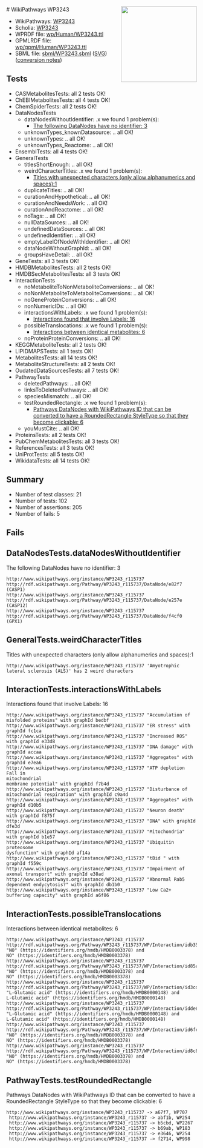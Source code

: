 <img style="float: right; width: 200px" src="../logo.png" />
# WikiPathways WP3243

* WikiPathways: [WP3243](https://identifiers.org/wikipathways:WP3243)
* Scholia: [WP3243](https://scholia.toolforge.org/wikipathways/WP3243)
* WPRDF file: [wp/Human/WP3243.ttl](../wp/Human/WP3243.ttl)
* GPMLRDF file: [wp/gpml/Human/WP3243.ttl](../wp/gpml/Human/WP3243.ttl)
* SBML file: [sbml/WP3243.sbml](../sbml/WP3243.sbml) ([SVG](../sbml/WP3243.svg)) ([conversion notes](../sbml/WP3243.txt))

## Tests
* CASMetabolitesTests: all 2 tests OK!
* ChEBIMetabolitesTests: all 4 tests OK!
* ChemSpiderTests: all 2 tests OK!
* DataNodesTests
    * dataNodesWithoutIdentifier: .x we found 1 problem(s):
        * [The following DataNodes have no identifier: 3](#d2d32fa2)
    * unknownTypes_knownDatasource: .. all OK!
    * unknownTypes: .. all OK!
    * unknownTypes_Reactome: .. all OK!
* EnsemblTests: all 4 tests OK!
* GeneralTests
    * titlesShortEnough: .. all OK!
    * weirdCharacterTitles: .x we found 1 problem(s):
        * [Titles with unexpected characters (only allow alphanumerics and spaces):1](#fda87b3f)
    * duplicateTitles: .. all OK!
    * curationAndHypothetical: .. all OK!
    * curationAndNeedsWork: .. all OK!
    * curationAndReactome: .. all OK!
    * noTags: .. all OK!
    * nullDataSources: .. all OK!
    * undefinedDataSources: .. all OK!
    * undefinedIdentifier: .. all OK!
    * emptyLabelOfNodeWithIdentifier: .. all OK!
    * dataNodeWithoutGraphId: .. all OK!
    * groupsHaveDetail: .. all OK!
* GeneTests: all 3 tests OK!
* HMDBMetabolitesTests: all 2 tests OK!
* HMDBSecMetabolitesTests: all 3 tests OK!
* InteractionTests
    * noMetaboliteToNonMetaboliteConversions: .. all OK!
    * noNonMetaboliteToMetaboliteConversions: .. all OK!
    * noGeneProteinConversions: .. all OK!
    * nonNumericIDs: .. all OK!
    * interactionsWithLabels: .x we found 1 problem(s):
        * [Interactions found that involve Labels: 16](#fe97a8be)
    * possibleTranslocations: .x we found 1 problem(s):
        * [Interactions between identical metabolites: 6](#d59038c9)
    * noProteinProteinConversions: .. all OK!
* KEGGMetaboliteTests: all 2 tests OK!
* LIPIDMAPSTests: all 1 tests OK!
* MetabolitesTests: all 14 tests OK!
* MetaboliteStructureTests: all 2 tests OK!
* OudatedDataSourcesTests: all 7 tests OK!
* PathwayTests
    * deletedPathways: .. all OK!
    * linksToDeletedPathways: .. all OK!
    * speciesMismatch: .. all OK!
    * testRoundedRectangle: .x we found 1 problem(s):
        * [Pathways DataNodes with WikiPathways ID that can be converted to have a RoundedRectangle StyleType so that they become clickable: 6](#9fbad3d0)
    * youMustCite: .. all OK!
* ProteinsTests: all 2 tests OK!
* PubChemMetabolitesTests: all 3 tests OK!
* ReferencesTests: all 3 tests OK!
* UniProtTests: all 5 tests OK!
* WikidataTests: all 14 tests OK!


## Summary

* Number of test classes: 21
* Number of tests: 102
* Number of assertions: 205
* Number of fails: 5

## Fails

<a name="d2d32fa2" />

## DataNodesTests.dataNodesWithoutIdentifier

The following DataNodes have no identifier: 3
```
http://www.wikipathways.org/instance/WP3243_r115737 http://rdf.wikipathways.org/Pathway/WP3243_r115737/DataNode/e82f7 (CASP1)
http://www.wikipathways.org/instance/WP3243_r115737 http://rdf.wikipathways.org/Pathway/WP3243_r115737/DataNode/e257e (CASP12)
http://www.wikipathways.org/instance/WP3243_r115737 http://rdf.wikipathways.org/Pathway/WP3243_r115737/DataNode/f4cf0 (GPX1)
```

<a name="fda87b3f" />

## GeneralTests.weirdCharacterTitles

Titles with unexpected characters (only allow alphanumerics and spaces):1
```
http://www.wikipathways.org/instance/WP3243_r115737 'Amyotrophic lateral sclerosis (ALS)' has 2 weird characters
```

<a name="fe97a8be" />

## InteractionTests.interactionsWithLabels

Interactions found that involve Labels: 16
```
http://www.wikipathways.org/instance/WP3243_r115737 "Accumulation of
misfolded proteins" with graphId bedbf
http://www.wikipathways.org/instance/WP3243_r115737 "ER stress" with graphId fc1ca
http://www.wikipathways.org/instance/WP3243_r115737 "Increased ROS" with graphId e33d8
http://www.wikipathways.org/instance/WP3243_r115737 "DNA damage" with graphId accaa
http://www.wikipathways.org/instance/WP3243_r115737 "Aggregates" with graphId e7ea6
http://www.wikipathways.org/instance/WP3243_r115737 "ATP depletion Fall in
mitochondrial
membrane potential" with graphId f7b4d
http://www.wikipathways.org/instance/WP3243_r115737 "Disturbance of
mitochondrial respiration" with graphId c9a4d
http://www.wikipathways.org/instance/WP3243_r115737 "Aggregates" with graphId d10b5
http://www.wikipathways.org/instance/WP3243_r115737 "Neuron death" with graphId f875f
http://www.wikipathways.org/instance/WP3243_r115737 "DNA" with graphId dfe3d
http://www.wikipathways.org/instance/WP3243_r115737 "Mitochondria" with graphId b1e57
http://www.wikipathways.org/instance/WP3243_r115737 "Ubiquitin proteosome
dysfunction" with graphId af14a
http://www.wikipathways.org/instance/WP3243_r115737 "tBid " with graphId f559c
http://www.wikipathways.org/instance/WP3243_r115737 "Impairment of  axonal transport" with graphId e38ad
http://www.wikipathways.org/instance/WP3243_r115737 "Abnormal Rab5  dependent endycytosis?" with graphId db1b0
http://www.wikipathways.org/instance/WP3243_r115737 "Low Ca2+ buffering capacity" with graphId a6f86
```

<a name="d59038c9" />

## InteractionTests.possibleTranslocations

Interactions between identical metabolites: 6
```
http://www.wikipathways.org/instance/WP3243_r115737 http://rdf.wikipathways.org/Pathway/WP3243_r115737/WP/Interaction/idb3584e45 "NO" (https://identifiers.org/hmdb/HMDB0003378) and 
NO" (https://identifiers.org/hmdb/HMDB0003378)
http://www.wikipathways.org/instance/WP3243_r115737 http://rdf.wikipathways.org/Pathway/WP3243_r115737/WP/Interaction/id85aed399 "NO" (https://identifiers.org/hmdb/HMDB0003378) and 
NO" (https://identifiers.org/hmdb/HMDB0003378)
http://www.wikipathways.org/instance/WP3243_r115737 http://rdf.wikipathways.org/Pathway/WP3243_r115737/WP/Interaction/id3cd23c9 "L-Glutamic acid" (https://identifiers.org/hmdb/HMDB0000148) and 
L-Glutamic acid" (https://identifiers.org/hmdb/HMDB0000148)
http://www.wikipathways.org/instance/WP3243_r115737 http://rdf.wikipathways.org/Pathway/WP3243_r115737/WP/Interaction/idde65c6be "L-Glutamic acid" (https://identifiers.org/hmdb/HMDB0000148) and 
L-Glutamic acid" (https://identifiers.org/hmdb/HMDB0000148)
http://www.wikipathways.org/instance/WP3243_r115737 http://rdf.wikipathways.org/Pathway/WP3243_r115737/WP/Interaction/id6fcdb47 "NO" (https://identifiers.org/hmdb/HMDB0003378) and 
NO" (https://identifiers.org/hmdb/HMDB0003378)
http://www.wikipathways.org/instance/WP3243_r115737 http://rdf.wikipathways.org/Pathway/WP3243_r115737/WP/Interaction/id8c85cf83 "NO" (https://identifiers.org/hmdb/HMDB0003378) and 
NO" (https://identifiers.org/hmdb/HMDB0003378)
```

<a name="9fbad3d0" />

## PathwayTests.testRoundedRectangle

Pathways DataNodes with WikiPathways ID that can be converted to have a RoundedRectangle StyleType so that they become clickable: 6
```
http://www.wikipathways.org/instance/WP3243_r115737 -> a67f7, WP707
 http://www.wikipathways.org/instance/WP3243_r115737 -> abf1b, WP254
 http://www.wikipathways.org/instance/WP3243_r115737 -> b5cbd, WP2267
 http://www.wikipathways.org/instance/WP3243_r115737 -> b69ab, WP183
 http://www.wikipathways.org/instance/WP3243_r115737 -> e3646, WP254
 http://www.wikipathways.org/instance/WP3243_r115737 -> f2714, WP998
 ```

